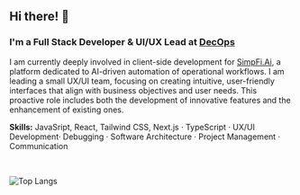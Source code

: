 ## Hi there! 👋 

### I'm a Full Stack Developer & UI/UX Lead at <a href='https://www.linkedin.com/company/decops/'>DecOps</a>

I am currently deeply involved in client-side development for <a href='https://simpfi.ai/'>SimpFi.Ai</a>, a platform dedicated to AI-driven automation of operational workflows. I am leading a small UX/UI team, focusing on creating intuitive, user-friendly interfaces that align with business objectives and user needs. This proactive role includes both the development of innovative features and the enhancement of existing ones.

<b>Skills:</b> JavaSript, React, Tailwind CSS, Next.js · TypeScript · UX/UI Development· Debugging · Software Architecture · Project Management · Communication

<br>

![Top Langs](https://github-readme-stats.vercel.app/api/top-langs/?username=ETH1Elohim&theme=tokyonight)
